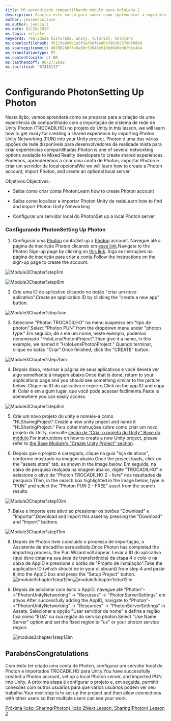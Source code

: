 ```yaml
---
title: MR aprendizado compartilhando módulo para HoloLens 2
description: Conclua este curso para saber como implementar a experiências compartilhadas com vários usuários dentro de um aplicativo de 2 HoloLens.
author: jessemcculloch
ms.author: jemccull
ms.date: 02/26/2019
ms.topic: article
keywords: realidade misturada, unity, tutorial, hololens
ms.openlocfilehash: f612fa89db1a3f5ed34f6e0bb7062b53780f09b8
ms.sourcegitcommit: d8700260f349a09c53948e519bd6d8ed6f9bc4b4
ms.translationtype: MT
ms.contentlocale: pt-BR
ms.lasthandoff: 06/27/2019
ms.locfileid: "67416117"
---
```

# <a name="setting-up-photon"></a><span data-ttu-id="3037d-104">Configurando Photon</span><span class="sxs-lookup"><span data-stu-id="3037d-104">Setting Up Photon</span></span>

<span data-ttu-id="3037d-105">Nesta lição, vamos aprenderá como se preparar para a criação de uma experiência de compartilhado com a importação de sistema de rede de Unity Photon (TROCADILHO) no projeto do Unity.</span><span class="sxs-lookup"><span data-stu-id="3037d-105">In this lesson, we will learn how to get ready for creating a shared experience by importing Photon Unity Networking (PUN) into your Unity project.</span></span> <span data-ttu-id="3037d-106">Photon é uma das várias opções de rede disponíveis para desenvolvedores de realidade mista para criar experiências compartilhadas.</span><span class="sxs-lookup"><span data-stu-id="3037d-106">Photon is one of several networking options available to Mixed Reality developers to create shared experiences.</span></span> <span data-ttu-id="3037d-107">Podemos, aprenderemos a criar uma conta de Photon, importar Photon e criar um servidor de local opcional</span><span class="sxs-lookup"><span data-stu-id="3037d-107">We we will learn how to create a Photon account, import Photon, and create an optional local server</span></span>

<span data-ttu-id="3037d-108">Objetivos:</span><span class="sxs-lookup"><span data-stu-id="3037d-108">Objectives:</span></span>

* <span data-ttu-id="3037d-109">Saiba como criar conta Photon</span><span class="sxs-lookup"><span data-stu-id="3037d-109">Learn how to create Photon account</span></span>

* <span data-ttu-id="3037d-110">Saiba como localizar e importar Photon Unity de rede</span><span class="sxs-lookup"><span data-stu-id="3037d-110">Learn how to find and import Photon Unity Networking</span></span>

* <span data-ttu-id="3037d-111">Configurar um servidor local do Photon</span><span class="sxs-lookup"><span data-stu-id="3037d-111">Set up a local Photon server</span></span>

  

### <a name="setting-up-photon"></a><span data-ttu-id="3037d-112">Configurando Photon</span><span class="sxs-lookup"><span data-stu-id="3037d-112">Setting Up Photon</span></span>

1. <span data-ttu-id="3037d-113">Configurar uma [Photon](https://dashboard.photonengine.com/en-US/Account/SignUp) conta.</span><span class="sxs-lookup"><span data-stu-id="3037d-113">Set up a [Photon](https://dashboard.photonengine.com/en-US/Account/SignUp) account.</span></span> <span data-ttu-id="3037d-114">Navegue até a página de inscrição Photon clicando em [esse link](https://dashboard.photonengine.com/en-US/Account/SignUp).</span><span class="sxs-lookup"><span data-stu-id="3037d-114">Navigate to the Photon Sign-up page by clicking on [this link](https://dashboard.photonengine.com/en-US/Account/SignUp).</span></span> <span data-ttu-id="3037d-115">Siga as instruções na página de inscrição para criar a conta.</span><span class="sxs-lookup"><span data-stu-id="3037d-115">Follow the instructions on the sign-up page to create the account.</span></span> 
   

![Module3Chapter1step1im](images/module3chapter1step1im.PNG)



![Module3Chapter1step6im](images/module3chapter1step6im.PNG)

2. <span data-ttu-id="3037d-118">Crie uma ID de aplicativo clicando no botão "criar um novo aplicativo".</span><span class="sxs-lookup"><span data-stu-id="3037d-118">Create an application ID by clicking the "create a new app" button.</span></span>

![Module3Chapter1step7aim](images/module3chapter1step7aim.PNG)

3. <span data-ttu-id="3037d-120">Selecione "Photon TROCADILHO" no menu suspenso em "tipo de photon".</span><span class="sxs-lookup"><span data-stu-id="3037d-120">Select "Photon PUN" from the dropdown menu under "photon type."</span></span> <span data-ttu-id="3037d-121">Em seguida, dê a ele um nome, neste exemplo, podemos denominado "HoloLensPhotonProject".</span><span class="sxs-lookup"><span data-stu-id="3037d-121">Then give it a name, in this example, we named it "HoloLensPhotonProject."</span></span> <span data-ttu-id="3037d-122">Quando terminar, clique no botão "Criar".</span><span class="sxs-lookup"><span data-stu-id="3037d-122">Once finished, click the "CREATE" button.</span></span>

![Module3Chapter1step7bim](images/module3chapter1step7bim.PNG)

4. <span data-ttu-id="3037d-124">Depois disso, retornar à página de seus aplicativos e você deverá ver algo semelhante à imagem abaixo.</span><span class="sxs-lookup"><span data-stu-id="3037d-124">Once that is done, return to your applications page and you should see something similar to the picture below.</span></span> <span data-ttu-id="3037d-125">Clique na ID do aplicativo e copie-o.</span><span class="sxs-lookup"><span data-stu-id="3037d-125">Click on the app ID and copy it.</span></span> <span data-ttu-id="3037d-126">Colar é em algum lugar, que você pode acessar facilmente.</span><span class="sxs-lookup"><span data-stu-id="3037d-126">Paste is somewhere you can easily access.</span></span>  

![Module3Chapter1step8im](images/module3chapter1step8im.PNG)

5. <span data-ttu-id="3037d-128">Crie um novo projeto do unity e nomeie-a como "HLSharingProject".</span><span class="sxs-lookup"><span data-stu-id="3037d-128">Create a new unity project and name it "HLSharingProject."</span></span> <span data-ttu-id="3037d-129">Para obter instruções sobre como criar um novo projeto do Unity, consulte [seção de "Criar o projeto do Unity" Base do módulo](https://docs.microsoft.com/en-us/windows/mixed-reality/mrlearning-base-ch1#create-new-unity-project).</span><span class="sxs-lookup"><span data-stu-id="3037d-129">For instructions on how to create a new Unity project, please refer to [the Base Module's "Create Unity Project" section](https://docs.microsoft.com/en-us/windows/mixed-reality/mrlearning-base-ch1#create-new-unity-project).</span></span> 

6. <span data-ttu-id="3037d-130">Depois que o projeto é carregado, clique na guia "loja de ativos", conforme mostrado na imagem abaixo.</span><span class="sxs-lookup"><span data-stu-id="3037d-130">Once the project loads, click on the "assets store" tab, as shown in the image below.</span></span> <span data-ttu-id="3037d-131">Em seguida, na caixa de pesquisa realçada na imagem abaixo, digite "TROCADILHO" e selecione o ativo de "Photon TROCADILHO 2 - livre" nos resultados da pesquisa.</span><span class="sxs-lookup"><span data-stu-id="3037d-131">Then, in the search box highlighted in the image below, type in "PUN" and select the "Photon PUN 2 - FREE" asset from the search results.</span></span> 

![Module3Chapter1step10im](images/module3chapter1step10im.PNG)

7. <span data-ttu-id="3037d-133">Baixe e importe este ativo ao pressionar os botões "Download" e "Importar".</span><span class="sxs-lookup"><span data-stu-id="3037d-133">Download and import this asset by pressing the "Download" and "Import" buttons.</span></span>

![Module3Chapter1step11im](images/module3chapter1step11im.PNG)

8. <span data-ttu-id="3037d-135">Depois de Photon tiver concluído o processo de importação, o Assistente de trocadilho será exibido.</span><span class="sxs-lookup"><span data-stu-id="3037d-135">Once Photon has completed the importing process, the Pun Wizard will appear.</span></span> <span data-ttu-id="3037d-136">Levar a ID do aplicativo (que deve estar na sua área de transferência) da etapa 4 e cole-o na caixa de AppID e pressione o botão de "Projeto de instalação".</span><span class="sxs-lookup"><span data-stu-id="3037d-136">Take the application ID (which should be in your clipboard) from step 4 and paste it into the AppID box and press the "Setup Project" button.</span></span> 
<span data-ttu-id="3037d-137">![module3chapter1step12im](images/module3chapter1step12im.PNG)</span><span class="sxs-lookup"><span data-stu-id="3037d-137">![module3chapter1step12im](images/module3chapter1step12im.PNG)</span></span>

9. <span data-ttu-id="3037d-138">Depois de adicionar com êxito o AppID, navegue até "Photon"->"PhotonUnityNetworking" -> "Recursos" -> "PhotonServerSettings" em ativos.</span><span class="sxs-lookup"><span data-stu-id="3037d-138">After successfully adding the AppID, navigate to "Photon"->"PhotonUnityNetworking" -> "Resources" ->  "PhotonServerSettings" in Assets.</span></span> <span data-ttu-id="3037d-139">Selecionar a opção "Usar servidor de nome" e defina a região fixa como "EUA" ou sua região do serviço photon.</span><span class="sxs-lookup"><span data-stu-id="3037d-139">Select "Use Name Server" option and set the fixed region to "us" or your photon service region.</span></span>

   ![module3chapter1step13im](images/module3chapter1step13im.PNG)

## <a name="congratulations"></a><span data-ttu-id="3037d-141">Parabéns</span><span class="sxs-lookup"><span data-stu-id="3037d-141">Congratulations</span></span>

<span data-ttu-id="3037d-142">Com êxito ter criado uma conta de Photon, configurar um servidor local do Photon e importados TROCADILHO para Unity.</span><span class="sxs-lookup"><span data-stu-id="3037d-142">You have successfully created a Photon account, set up a local Photon server, and imported PUN into Unity.</span></span> <span data-ttu-id="3037d-143">A próxima etapa é configurar o projeto e, em seguida, permitir conexões com outros usuários para que vários usuários podem ver seu trabalho.</span><span class="sxs-lookup"><span data-stu-id="3037d-143">Your next step is to set up the project and then allow connections with other users so that multiple users can see your work.</span></span> 

<span data-ttu-id="3037d-144">[Próxima lição: Sharing(Photon) lição 2](mrlearning-sharing(photon)-ch2.md)</span><span class="sxs-lookup"><span data-stu-id="3037d-144">[Next Lesson: Sharing(Photon) Lesson 2](mrlearning-sharing(photon)-ch2.md)</span></span>


